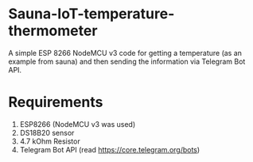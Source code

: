 # Sauna-IoT-temperature-thermometer
A simple ESP 8266 NodeMCU v3 code for getting a temperature (as an example from sauna) and then sending the information via Telegram Bot API.

# Requirements

1) ESP8266 (NodeMCU v3 was used)
2) DS18B20 sensor
3) 4.7 kOhm Resistor
4) Telegram Bot API (read https://core.telegram.org/bots)
